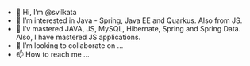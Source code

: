 - 👋 Hi, I’m @svilkata
- 👀 I’m interested in Java - Spring, Java EE and Quarkus. Also from JS. 
- 🌱 I’v mastered JAVA, JS, MySQL, Hibernate, Spring and Spring Data. Also, I have mastered JS applications.
- 💞️ I’m looking to collaborate on ...
- 📫 How to reach me ...
